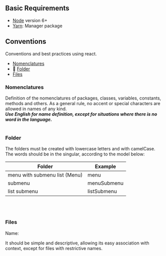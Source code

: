 
## Basic Requirements

* [Node](https://nodejs.org/en) version 6+
* [Yarn](https://yarnpkg.com/lang/en/): Manager package


## Conventions
Conventions and best practices using react.

* [Nomenclatures](#nomenclatures)
* :open_file_folder: [Folder](#folder)
* [Files](#files)


### Nomenclatures
Definition of the nomenclatures of packages, classes, variables, constants, methods and others. As a general rule, no accent or special characters are allowed in names of any kind.
</br>
**_Use English for name definition, except for situations where there is no word in the language._**
</br></br>

### Folder
The folders must be created with lowercase letters and with camelCase. The words should be in the singular, according to the model below:

| Folder                        | Example                      |
|-------------------------------|------------------------------|
| menu with submenu list (Menu) | menu                         |
| submenu                       | menuSubmenu                  |
| list submenu                  | listSubmenu                  |


</br></br>

### Files

Name:

It should be simple and descriptive, allowing its easy association with context, except for files with restrictive names.
